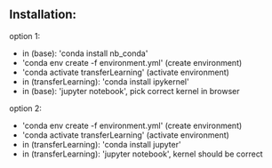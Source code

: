 ## Installation:

option 1:
* in (base): 'conda install nb_conda'
* 'conda env create -f environment.yml' (create environment)
* 'conda activate transferLearning' (activate environment)
* in (transferLearning): 'conda install ipykernel'
* in (base): 'jupyter notebook', pick correct kernel in browser

option 2:
* 'conda env create -f environment.yml' (create environment)
* 'conda activate transferLearning' (activate environment)
* in (transferLearning): 'conda install jupyter'
* in (transferLearning): 'jupyter notebook', kernel should be correct
